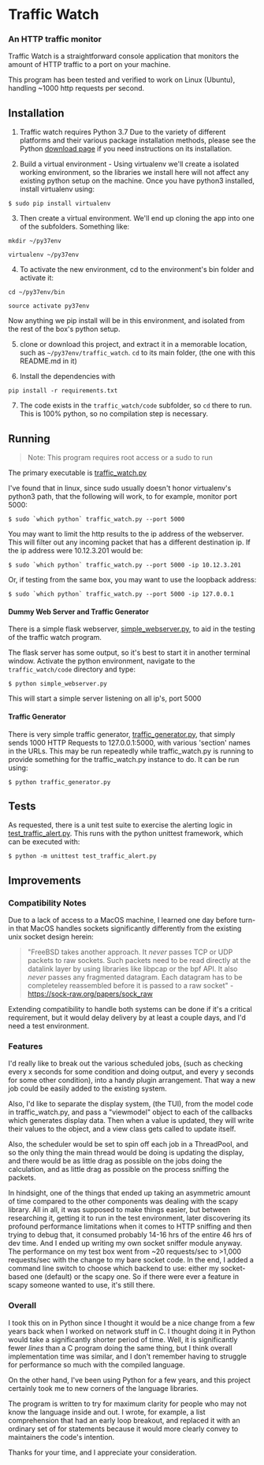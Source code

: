 # Traffic Watch

### An HTTP traffic monitor

Traffic Watch is a straightforward console application that monitors the amount of HTTP traffic to a port on your machine.

This program has been tested and verified to work on Linux (Ubuntu), handling ~1000 http requests per second.
 
## Installation
1. Traffic watch requires Python 3.7
Due to the variety of different platforms and their various package installation methods, please see the Python [download page](https://www.python.org/downloads/) if you need instructions on its installation. 

2. Build a virtual environment - Using virtualenv we'll create a isolated working environment, so the libraries we install here will not affect any existing python setup on the machine. Once you have python3 installed, install virtualenv using:

`$ sudo pip install virtualenv `

3. Then create a virtual environment. We'll end up cloning the app into one of the subfolders. Something like:

`mkdir ~/py37env`

`virtualenv ~/py37env`

4. To activate the new environment, cd to the environment's bin folder and activate it:

`cd ~/py37env/bin`

`source activate py37env`

Now anything we pip install will be in this environment, and isolated from the rest of the box's python setup.

5. clone or download this project, and extract it in a memorable location, such as `~/py37env/traffic_watch`. `cd` to its main folder, (the one with this README.md in it)

6. Install the dependencies with 

`pip install -r requirements.txt`

7. The code exists in the `traffic_watch/code` subfolder, so `cd` there to run. This is 100% python, so no compilation step is necessary. 

## Running

>Note: This program requires root access or a sudo to run

The primary executable is [traffic_watch.py](https://github.com/decker-prime/traffic_watch/blob/master/code/traffic_watch.py "traffic_watch.py")

I've found that in linux, since sudo usually doesn't honor virtualenv's python3 path, that the following will work, to for example, monitor port 5000:

``$ sudo `which python` traffic_watch.py --port 5000``

You may want to limit the http results to the ip address of the webserver. This will filter out any incoming packet that has a different destination ip. If the ip address were 10.12.3.201 would be:

``$ sudo `which python` traffic_watch.py --port 5000 -ip 10.12.3.201``

Or, if testing from the same box, you may want to use the loopback address:

``$ sudo `which python` traffic_watch.py --port 5000 -ip 127.0.0.1``

#### Dummy Web Server and Traffic Generator

There is a simple flask webserver, [simple_webserver.py](https://github.com/decker-prime/traffic_watch/blob/master/code/simple_webserver.py "simple_webserver.py"), to aid in the testing of the traffic watch program.

The flask server has some output, so it's best to start it in another terminal window. Activate the python environment, navigate to the `traffic_watch/code` directory and type:

``$ python simple_webserver.py``

This will start a simple server listening on all ip's, port 5000

#### Traffic Generator
There is very simple traffic generator, [traffic_generator.py](https://github.com/decker-prime/traffic_watch/blob/master/code/traffic_generator.py "traffic_generator.py"), that simply sends 1000 HTTP Requests to 127.0.0.1:5000, with various 'section' names in the URLs. This may be run repeatedly while traffic_watch.py is running to provide something for the traffic_watch.py instance to do. It can be run using:

`$ python traffic_generator.py`

## Tests 
As requested, there is a unit test suite to exercise the alerting logic in [test_traffic_alert.py](https://github.com/decker-prime/traffic_watch/blob/master/code/test_traffic_alert.py "test_traffic_alert.py").  This runs with the python unittest framework, which can be executed with:

`$ python -m unittest test_traffic_alert.py`

## Improvements

### Compatibility Notes
Due to a lack of access to a MacOS machine, I learned one day before turn-in that MacOS handles sockets significantly differently from the existing unix socket design herein:
>"FreeBSD takes another approach. It *never* passes TCP or UDP packets to raw sockets. Such packets need to be read directly at the datalink layer by using libraries like libpcap or the bpf API. It also *never* passes any fragmented datagram. Each datagram has to be completeley reassembled before it is passed to a raw socket" - https://sock-raw.org/papers/sock_raw

Extending compatibility to handle both systems can be done if it's a critical requirement, but it would delay delivery by at least a couple days, and I'd need a test environment. 

### Features
I'd really like to break out the various scheduled jobs, (such as checking every x seconds for some condition and doing output, and every y seconds for some other condition), into a handy plugin arrangement. That way a new job could be easily added to the existing system.

Also, I'd like to separate the display system, (the TUI), from the model code in traffic_watch.py, and pass a "viewmodel" object to each of the callbacks which generates display data. Then when a value is updated, they will write their values to the object, and a view class gets called to update itself. 

Also, the scheduler would be set to spin off each job in a ThreadPool, and so the only thing the main thread would be doing is updating the display, and there would be as little drag as possible on the jobs doing the calculation, and as little drag as possible on the process sniffing the packets.

In hindsight, one of the things that ended up taking an asymmetric amount of time compared to the other components was dealing with the scapy library. All in all, it was supposed to make things easier, but between researching it, getting it to run in the test environment, later discovering its profound performance limitations when it comes to HTTP sniffing and then trying to debug that, it consumed probably 14-16 hrs of the entire 46 hrs of dev time. And I ended up writing my own socket sniffer module anyway. The performance on my test box went from ~20 requests/sec to >1,000 requests/sec with the change to my bare socket code. In the end, I added a command line switch to choose which backend to use: either my socket-based one (default) or the scapy one. So if there were ever a feature in scapy someone wanted to use, it's still there.

### Overall
I took this on in Python since I thought it would be a nice change from a few years back when I worked on network stuff in C. I thought doing it in Python would take a significantly shorter period of time. Well, it is significantly fewer *lines* than a C program doing the same thing, but I think overall implementation time was similar, and I don't remember having to struggle for performance so much with the compiled language. 

On the other hand, I've been using Python for a few years, and this project certainly took me to new corners of the language libraries.

The program is written to try for maximum clarity for people who may not know the language inside and out. I wrote, for example, a list comprehension that had an early loop breakout, and replaced it with an ordinary set of for statements because it would more clearly convey to maintainers the code's intention.

Thanks for your time, and I appreciate your consideration.
